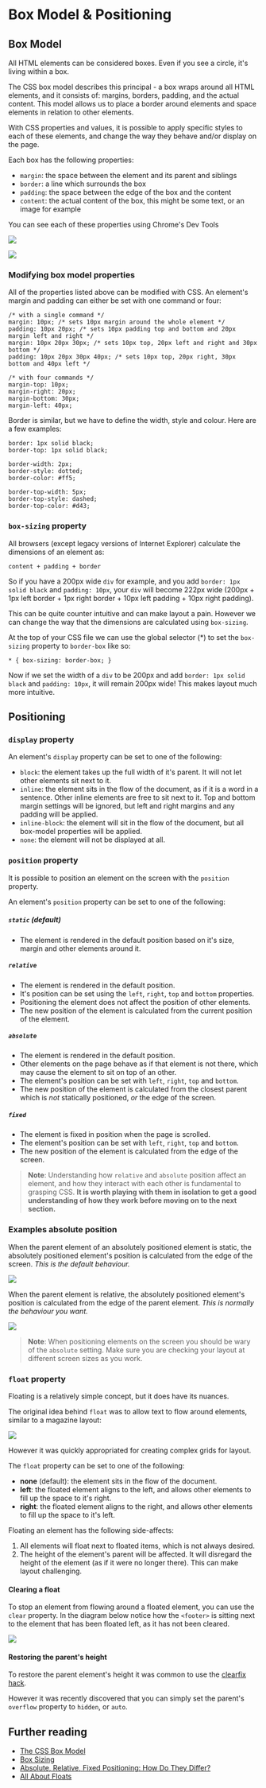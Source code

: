 # Box Model & Positioning

## Box Model

All HTML elements can be considered boxes. Even if you see a circle, it's living within a box.

The CSS box model describes this principal - a box wraps around all HTML elements, and it consists of: margins, borders, padding, and the actual content. This model allows us to place a border around elements and space elements in relation to other elements.

With CSS properties and values, it is possible to apply specific styles to each of these elements, and change the way they behave and/or display on the page.

Each box has the following properties:

* `margin`: the space between the element and its parent and siblings
* `border`: a line which surrounds the box
* `padding`: the space between the edge of the box and the content
* `content`: the actual content of the box, this might be some text, or an image for example

You can see each of these properties using Chrome's Dev Tools

![](https://camo.githubusercontent.com/1817e95e5cb23e78154d6a7305d14af470e41928/687474703a2f2f692e696d6775722e636f6d2f615864633777422e6a7067)

![](https://camo.githubusercontent.com/98dfda4818eaa54bd2e7ed3614cc0b172489a2aa/687474703a2f2f692e696d6775722e636f6d2f6f6250626274422e706e67)

### Modifying box model properties

All of the properties listed above can be modified with CSS. An element's margin and padding can either be set with one command or four:

```
/* with a single command */
margin: 10px; /* sets 10px margin around the whole element */
padding: 10px 20px; /* sets 10px padding top and bottom and 20px margin left and right */
margin: 10px 20px 30px; /* sets 10px top, 20px left and right and 30px bottom */
padding: 10px 20px 30px 40px; /* sets 10px top, 20px right, 30px bottom and 40px left */

/* with four commands */
margin-top: 10px;
margin-right: 20px;
margin-bottom: 30px;
margin-left: 40px;
```

Border is similar, but we have to define the width, style and colour. Here are a few examples:

```
border: 1px solid black;
border-top: 1px solid black;

border-width: 2px;
border-style: dotted;
border-color: #ff5;

border-top-width: 5px;
border-top-style: dashed;
border-top-color: #d43;
```

### `box-sizing` property

All browsers \(except legacy versions of Internet Explorer\) calculate the dimensions of an element as:

```
content + padding + border
```

So if you have a 200px wide `div` for example, and you add `border: 1px solid black` and `padding: 10px`, your `div` will become 222px wide \(200px + 1px left border + 1px right border + 10px left padding + 10px right padding\).

This can be quite counter intuitive and can make layout a pain. However we can change the way that the dimensions are calculated using `box-sizing`.

At the top of your CSS file we can use the global selector \(\*\) to set the `box-sizing` property to `border-box` like so:

```
* { box-sizing: border-box; }
```

Now if we set the width of a `div` to be 200px and add `border: 1px solid black` and `padding: 10px`, it will remain 200px wide! This makes layout much more intuitive.

## Positioning

### `display` property

An element's `display` property can be set to one of the following:

* `block`: the element takes up the full width of it's parent. It will not let other elements sit next to it.
* `inline`: the element sits in the flow of the document, as if it is a word in a sentence. Other inline elements are free to sit next to it. Top and bottom margin settings will be ignored, but left and right margins and any padding
  will be applied.
* `inline-block`: the element will sit in the flow of the document, but all box-model properties will be applied.
* `none`: the element will not be displayed at all.

### `position` property

It is possible to position an element on the screen with the `position` property.

An element's `position` property can be set to one of the following:

##### `static` \(default\)

* The element is rendered in the default position based on it's size, margin and other elements around it.

##### `relative`

* The element is rendered in the default position.
* It's position can be set using the `left`, `right`, `top` and `bottom` properties.
* Positioning the element does not affect the position of other elements.
* The new position of the element is calculated from the current position of the element.

##### `absolute`

* The element is rendered in the default position.
* Other elements on the page behave as if that element is not there, which may cause the element to sit on top of an other.
* The element's position can be set with `left`, `right`, `top` and `bottom`.
* The new position of the element is calculated from the closest parent which is _not_ statically positioned, _or_ the edge of the screen.

##### `fixed`

* The element is fixed in position when the page is scrolled.
* The element's position can be set with `left`, `right`, `top` and `bottom`.
* The new position of the element is calculated from the edge of the screen.

> **Note**: Understanding how `relative` and `absolute` position affect an element, and how they interact with each other is fundamental to grasping CSS. **It is worth playing with them in isolation to get a good understanding of how they work before moving on to the next section.**

### Examples absolute position

When the parent element of an absolutely positioned element is static, the absolutely positioned element's position is calculated from the edge of the screen. _This is the default behaviour._

![](https://camo.githubusercontent.com/e570e37105edb51dc74ba7cd8daf247f1b2c0e4a/68747470733a2f2f692e696d6775722e636f6d2f3076476350464c2e706e67)

When the parent element is relative, the absolutely positioned element's position is calculated from the edge of the parent element. _This is normally the behaviour you want._

![](https://camo.githubusercontent.com/1b5a6edb9d3658d214b3ba4924ae3d81b13d352e/68747470733a2f2f692e696d6775722e636f6d2f4c5264376c42792e706e67)

> **Note**: When positioning elements on the screen you should be wary of the `absolute` setting. Make sure you are checking your layout at different screen sizes as you work.

### `float` property

Floating is a relatively simple concept, but it does have its nuances.

The original idea behind `float` was to allow text to flow around elements, similar to a magazine layout:

![](https://cloud.githubusercontent.com/assets/40461/8234489/3b61ef02-15d4-11e5-8864-435fb6e0c3cc.png)

However it was quickly appropriated for creating complex grids for layout.

The `float` property can be set to one of the following:

* **none** \(default\): the element sits in the flow of the document.
* **left**: the floated element aligns to the left, and allows other elements to fill up the space to it's right.
* **right**: the floated element aligns to the right, and allows other elements to fill up the space to it's left.

Floating an element has the following side-affects:

1. All elements will float next to floated items, which is not always desired.
2. The height of the element's parent will be affected. It will disregard the height of the element \(as if it were no longer there\). This can make layout challenging.

#### Clearing a float

To stop an element from flowing around a floated element, you can use the `clear` property. In the diagram below notice how the `<footer>` is sitting next to the element that has been floated left, as it has not been cleared.

![](https://cloud.githubusercontent.com/assets/40461/8234478/287c1156-15d4-11e5-9901-ba9090a5bf70.png)

#### Restoring the parent's height

To restore the parent element's height it was common to use the [clearfix hack](https://css-tricks.com/snippets/css/clear-fix/).

However it was recently discovered that you can simply set the parent's `overflow` property to `hidden`, or `auto`.

## Further reading

* [The CSS Box Model](https://css-tricks.com/the-css-box-model/)
* [Box Sizing](https://css-tricks.com/box-sizing/)
* [Absolute, Relative, Fixed Positioning: How Do They Differ?](https://css-tricks.com/absolute-relative-fixed-positioining-how-do-they-differ/)
* [All About Floats](https://css-tricks.com/all-about-floats/)



